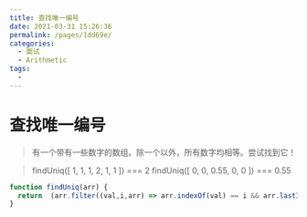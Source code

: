 ```yaml
---
title: 查找唯一编号
date: 2021-03-31 15:26:36
permalink: /pages/1dd69e/
categories:
  - 面试
  - Arithmetic
tags:
  - 
---
```


# 查找唯一编号

> 有一个带有一些数字的数组。除一个以外，所有数字均相等。尝试找到它！

> findUniq([ 1, 1, 1, 2, 1, 1 ]) === 2 findUniq([ 0, 0, 0.55, 0, 0 ]) === 0.55

```javascript
function findUniq(arr) {
  return  (arr.filter((val,i,arr) => arr.indexOf(val) == i && arr.lastIndexOf(val) == i))[0]
}

```